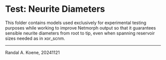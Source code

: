 # Test: Neurite Diameters

This folder contains models used exclusively for experimental testing
purposes while working to improve Netmorph output so that it guarantees
sensible neurite diameters from root to tip, even when spanning
reservoir sizes needed as in xor_scnm.

---
Randal A. Koene, 20241121
